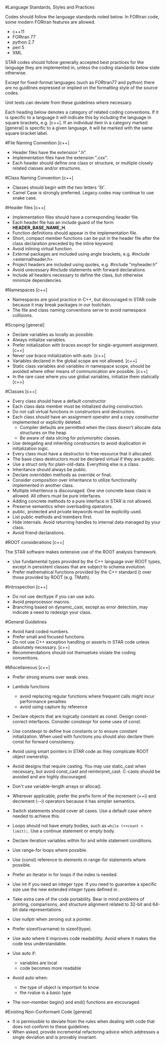 #Language Standards, Styles and Practices

Codes should follow the language standards noted below.  In FORtran code, some modern FORtran features are allowed.

* c++11
* FORtran 77
* python 2.7
* perl 5
* XML

STAR codes should follow generally accepted best practices for the language they are implemented in, unless the coding standards
below state otherwise.

Except for fixed-format languages (such as FORtran77 and python) there are no guidlines expressed or implied on the formatting style
of the source codes.

Unit tests can deviate from these guidelines where necessary.

Each heading below denotes a category of related coding conventions.  If it is specific to a language it will indicate this by including the
language in square brackets, e.g. [c++].  If an individual item in a category marked [general] is specific to a given language, it will be
marked with the same square bracket label.

#File Naming Convention [c++]

* Header files have the extension ".h".  
* Implementation files have the extension ".cxx".  
* Each header should define one class or structure, or multiple closely related classes and/or structures.

#Class Naming Convention [c++]

* Classes should begin with the two letters 'St'.
* Camel Case is strongly preferred. Legacy codes may continue to use snake case.

#Header files [c++]

* Implementation files should have a corresponding header file.
* Each header file has an include guard of the form __HEADER_BASE_NAME_H__.
* Function definitions should appear in the implementation file.
* Short, compact member functions can be put in the header file after the class declaration preceded by the inline keyword.
* Avoid inlining virtual function.
* External packages are included using angle brackets, e.g. #include <externalheader.h>
* Project headers are included using quotes, e.g. #include "myheader.h"
* Avoid unecessary #include statements with forward declarations
* Include all headers necessary to define the class, but otherwise minimize dependencies.

#Namespaces [c++]

* Namespaces are good practice in C++, but discouraged in STAR code because it may break packages in our toolchain.
* The file and class naming conventions serve to avoid namespace collisions.

#Scoping [general]

* Declare variables as locally as possible.
* Always initialize variables.
* Prefer initialization with braces except for single-argument assignment. [c++]
* Never use brace initialization with auto. [c++]
* Variables declared in the global scope are not allowed. [c++]
* Static class variables and variables in namespace scope, should be avoided where other means of communication are possible.  [c++]
* In the rare case where you use global variables, initialize them statically [c++]

#Classes [c++]

* Every class should have a default constructor
* Each class data member must be initialized during construction.
* Do not call virtual functions in constructors and destructors.
* Each class should have an assignment operator and a copy constructor implemented or explicitly deleted.
  - Compiler defaults are permitted when the class doesn't allocate data structures on the heap
  - Be aware of data slicing for polymorphic classes.
* Use delegating and inheriting constructors to avoid duplication in initialization logic.
* Every class must have a destructor to free resource that it allocated.
* The base class destructors must be declared virtual if they are public.
* Use a struct only for plain-old-data.  Everything else is a class.
* Inheritance should always be public.  
* Declare overridden methods as override or final.
* Consider composition over inheritance to utilize functionality implemented in another class.
* Multiple inheritence is discouraged.  One one concrete base class is allowed.  All others must be pure interfaces.
* Adding concrete methods to a pure interface in STAR is not allowed.
* Preserve semantics when overloading operators.
* public, protected and private keywords must be explicitly used.
* List public methods and members first.
* Hide internals. Avoid returning handles to internal data managed by your class.
* Avoid friend declarations.

#ROOT considerations [c++]

The STAR software makes extensive use of the ROOT analysis framework.

* Use fundamental types provided by the C++ language over ROOT types, except in persistent classes that are subject to schema evolution.
* Prefer mathematical functions provided by the C++ standard (<cmath>) over those provided by ROOT (e.g. TMath).

#Introspection [c++]

* Do not use decltype if you can use auto. 
* Avoid preprocessor macros.
* Branching based on dynamic_cast, except as error detection, may indicate a need to redesign your class.

#General Guidelines

* Avoid hard coded numbers.
* Prefer small and focused functions.
* Do not use C++ exception handling or asserts in STAR code unless absolutely necessary. [c++]
* Recommendations should not themselves violate the coding conventions.

#Miscellaneous [c++]

* Prefer strong enums over weak ones.
* Lambda functions
  - avoid replacing regular functions where frequent calls might incur performance penalties
  - avoid using capture by reference
* Declare objects that are logically constant as const. Design const-correct interfaces. Consider constexpr for some uses of const.
* Use constexpr to define true constants or to ensure constant initialization. When used with functions you should also declare them const for forward consistency.
* Avoid using smart pointers in STAR code as they complicate ROOT object ownership.
* Avoid designs that require casting. You may use static_cast when necessary, but avoid const_cast and reinterpret_cast. C-casts should be avoided and are highly discouraged.
* Don't use variable-length arrays or alloca().
* Wherever applicable, prefer the prefix form of the increment (++i) and decrement (--i) operators because it has simpler semantics.
* Switch statements should cover all cases.  Use a default case where needed to achieve this.
* Loops should not have empty bodies, such as `while (++count < limit);`.  Use a continue statement or empty body.
* Declare iteration variables within for and while statement conditions.
* Use range-for loops where possible.
* Use (const) reference to elements in range-for statements where possible.
* Prefer an iterator in for loops if the index is needed.
* Use int if you need an integer type. If you need to guarantee a specific size use the new extended integer types defined in <cstdint>.  
* Take extra care of the code portability. Bear in mind problems of printing, comparisons, and structure alignment related to 32-bit and 64-bit data representations .
* Use nullptr when zeroing out a pointer.
* Prefer sizeof(varname) to sizeof(type).
* Use auto where it improves code readability.  Avoid where it makes the code less understandable.

* Use auto if:
  - variables are local
  - code becomes more readable
* Avoid auto when:
  - the type of object is important to know
  - the rvalue is a basic type

* The non-member begin() and end() functions are encouraged.

#Existing Non-Conformant Code [general]

* It is permissible to deviate from the rules when dealing with code that does not conform to these guidelines.
* When asked, provide incremental refactoring advice which addresses a single deviation and is provably invariant.

